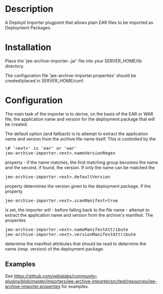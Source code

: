 Description
===========

A Deployit Importer plugpoint that allows plain EAR files to be imported as Deployment Packages.

Installation
============

Place the 'jee-archive-importer-<version>.jar' file into your SERVER_HOME/lib directory. 

The configuration file 'jee-archive-importer.properties' should be created/placed in SERVER_HOME/conf.

Configuration
=============

The main task of the importer is to derive, on the basis of the EAR or WAR file, the application name and version for the deployment package that will be created.

The default option (and fallback) is to attempt to extract the application name and version from the archive file name itself. This is controlled by the

<tt>
\# '&lt;ext&gt;' is 'ear' or 'war'<br />
jee-archive-importer.&lt;ext&gt;.nameVersionRegex
</tt>

property - if the name matches, the first matching group becomes the name and the second, if found, the version. If only the name can be matched the

<tt>jee-archive-importer.&lt;ext&gt;.defaultVersion</tt>

property determines the version given to the deployment package. If the property

<tt>jee-archive-importer.&lt;ext&gt;.scanManifest=true</tt>

is set, the importer will - before falling back to the file name - attempt to extract the application name and version from the archive's manifest. The properties

<tt>
jee-archive-importer.&lt;ext&gt;.nameManifestAttribute<br />
jee-archive-importer.&lt;ext&gt;.versionManifestAttribute
</tt>

determine the manifest attributes that should be read to determine the name (resp. version) of the deployment package.

Examples
--------

See https://github.com/xebialabs/community-plugins/blob/master/importers/jee-archive-importer/src/test/resources/jee-archive-importer.properties for examples.